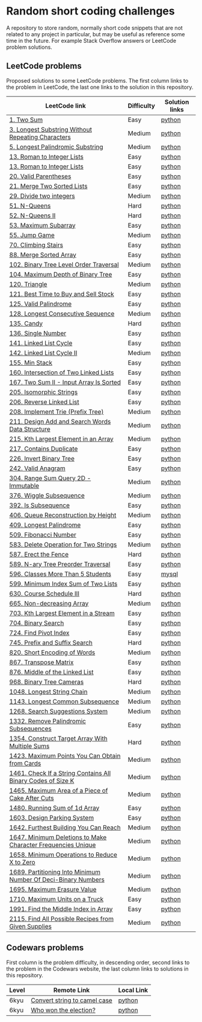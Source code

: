 # Random short coding challenges

A repository to store random, normally short code snippets that are not related to any project in particular, but may be useful as reference some time in the future. For example Stack Overflow answers or LeetCode problem solutions.

## LeetCode problems

Proposed solutions to some LeetCode problems. The first column links to the problem in LeetCode, the last one links to the solution in this repository.

| LeetCode link                                                           | Difficulty | Solution links                                                                |
| ----------------------------------------------------------------------- | ---------- | ----------------------------------------------------------------------------- |
| [1. Two Sum][lc1]                                                       | Easy       | [python](leetcode/two_sum.py)                                                 |
| [3. Longest Substring Without Repeating Characters][lc3]                | Medium     | [python](leetcode/longest-substring-without-repeating-characters.py)          |
| [5. Longest Palindromic Substring][lc5]                                 | Medium     | [python](leetcode/longest-palindromic-substring.py)                           |
| [13. Roman to Integer Lists][lc13]                                      | Easy       | [python](leetcode/roman_to_integer.py)                                        |
| [13. Roman to Integer Lists][lc13]                                      | Easy       | [python](leetcode/roman_to_integer.py)                                        |
| [20. Valid Parentheses][lc20]                                           | Easy       | [python](leetcode/valid-parentheses.py)                                       |
| [21. Merge Two Sorted Lists][lc21]                                      | Easy       | [python](leetcode/merge_two_sorted_lists.py)                                  |
| [29. Divide two integers][lc29]                                         | Medium     | [python](leetcode/divide_two_integers.py)                                     |
| [51. N-Queens][lc51]                                                    | Hard       | [python](leetcode/n-queens.py)                                                |
| [52. N-Queens II][lc52]                                                 | Hard       | [python](leetcode/n-queens-ii.py)                                             |
| [53. Maximum Subarray][lc53]                                            | Easy       | [python](leetcode/maximum-subarray.py)                                        |
| [55. Jump Game][lc55]                                                   | Medium     | [python](leetcode/jump-game.py)                                               |
| [70. Climbing Stairs][lc70]                                             | Easy       | [python](leetcode/climbing-stairs.py)                                         |
| [88. Merge Sorted Array][lc88]                                          | Easy       | [python](leetcode/merge-sorted-array.py)                                      |
| [102. Binary Tree Level Order Traversal][lc102]                         | Medium     | [python](leetcode/binary-tree-level-order-traversal.py)                       |
| [104. Maximum Depth of Binary Tree][lc104]                              | Easy       | [python](leetcode/maximum-depth-of-binary-tree.py)                            |
| [120. Triangle][lc120]                                                  | Medium     | [python](leetcode/triangle.py)                                                |
| [121. Best Time to Buy and Sell Stock][lc121]                           | Easy       | [python](leetcode/best-time-to-buy-and-sell-stock.py)                         |
| [125. Valid Palindrome][lc125]                                          | Easy       | [python](leetcode/valid-palindrome.py)                                        |
| [128. Longest Consecutive Sequence][lc128]                              | Medium     | [python](leetcode/longest-consecutive-sequence.py)                            |
| [135. Candy][lc135]                                                     | Hard       | [python](leetcode/candy.py)                                                   |
| [136. Single Number][lc136]                                             | Easy       | [python](leetcode/single-number.py)                                           |
| [141. Linked List Cycle][lc141]                                         | Easy       | [python](leetcode/linked-list-cycle.py)                                       |
| [142. Linked List Cycle II][lc142]                                      | Medium     | [python](leetcode/linked-list-cycle-ii.py)                                    |
| [155. Min Stack][lc155]                                                 | Easy       | [python](leetcode/min-stack.py)                                               |
| [160. Intersection of Two Linked Lists][lc160]                          | Easy       | [python](leetcode/intersection-of-two-linked-lists.py)                        |
| [167. Two Sum II - Input Array Is Sorted][lc167]                        | Easy       | [python](leetcode/two-sum-ii-input-array-is-sorted.py)                        |
| [205. Isomorphic Strings][lc205]                                        | Easy       | [python](leetcode/isomorphic-strings.py)                                      |
| [206. Reverse Linked List][lc206]                                       | Easy       | [python](leetcode/reverse-linked-list.py)                                     |
| [208. Implement Trie (Prefix Tree)][lc208]                              | Medium     | [python](leetcode/implement-trie-prefix-tree.py)                              |
| [211. Design Add and Search Words Data Structure][lc211]                | Medium     | [python](leetcode/design-add-and-search-words-data-structure.py)              |
| [215. Kth Largest Element in an Array][lc215]                           | Medium     | [python](leetcode/kth-largest-element-in-an-array.py)                         |
| [217. Contains Duplicate][lc217]                                        | Easy       | [python](leetcode/contains-duplicate.py)                                      |
| [226. Invert Binary Tree][lc226]                                        | Easy       | [python](leetcode/invert-binary-tree.py)                                      |
| [242. Valid Anagram][lc242]                                             | Easy       | [python](leetcode/valid-anagram.py)                                           |
| [304. Range Sum Query 2D - Immutable][lc304]                            | Medium     | [python](leetcode/divide_two_integers.py)                                     |
| [376. Wiggle Subsequence][lc376]                                        | Medium     | [python](leetcode/wiggle-subsequence.py)                                      |
| [392. Is Subsequence][lc392]                                            | Easy       | [python](leetcode/is-subsequence.py)                                          |
| [406. Queue Reconstruction by Height][lc406]                            | Medium     | [python](leetcode/queue-reconstruction-by-height.py)                          |
| [409. Longest Palindrome][lc409]                                        | Easy       | [python](leetcode/longest-palindrome.py)                                      |
| [509. Fibonacci Number][lc509]                                          | Easy       | [python](leetcode/fibonacci-number.py)                                        |
| [583. Delete Operation for Two Strings][lc583]                          | Medium     | [python](leetcode/delete-operation-for-two-strings.py)                        |
| [587. Erect the Fence][lc587]                                           | Hard       | [python](leetcode/erect-the-fence.py)                                         |
| [589. N-ary Tree Preorder Traversal][lc589]                             | Easy       | [python](leetcode/n-ary-tree-preorder-traversal.py)                           |
| [596. Classes More Than 5 Students][lc596]                              | Easy       | [mysql](leetcode/classes_more_than_5_students.sql)                            |
| [599. Minimum Index Sum of Two Lists][lc599]                            | Easy       | [python](leetcode/minimum-index-sum-of-two-lists.py)                          |
| [630. Course Schedule III][lc630]                                       | Hard       | [python](leetcode/course-schedule-iii.py)                                     |
| [665. Non-decreasing Array][lc665]                                      | Medium     | [python](leetcode/non-decreasing-array.py)                                    |
| [703. Kth Largest Element in a Stream][lc703]                           | Easy       | [python](leetcode/kth-largest-element-in-a-stream.py)                         |
| [704. Binary Search][lc704]                                             | Easy       | [python](leetcode/binary-search.py)                                           |
| [724. Find Pivot Index][lc724]                                          | Easy       | [python](leetcode/find-pivot-index.py)                                        |
| [745. Prefix and Suffix Search][lc745]                                  | Hard       | [python](leetcode/prefix-and-suffix-search.py)                                |
| [820. Short Encoding of Words][lc820]                                   | Medium     | [python](leetcode/short-encoding-of-words.py)                                 |
| [867. Transpose Matrix][lc867]                                          | Easy       | [python](leetcode/transpose-matrix.py)                                        |
| [876. Middle of the Linked List][lc876]                                 | Easy       | [python](leetcode/middle-of-the-linked-list.py)                               |
| [968. Binary Tree Cameras][lc968]                                       | Hard       | [python](leetcode/binary-tree-cameras.py)                                     |
| [1048. Longest String Chain][lc1048]                                    | Medium     | [python](leetcode/longest-string-chain.py)                                    |
| [1143. Longest Common Subsequence][lc1143]                              | Medium     | [python](leetcode/longest-common-subsequence.py)                              |
| [1268. Search Suggestions System][lc1268]                               | Medium     | [python](leetcode/search-suggestions-system.py)                               |
| [1332. Remove Palindromic Subsequences][lc1332]                         | Easy       | [python](leetcode/remove-palindromic-subsequences.py)                         |
| [1354. Construct Target Array With Multiple Sums][lc1354]               | Hard       | [python](leetcode/construct-target-array-with-multiple-sums.py)               |
| [1423. Maximum Points You Can Obtain from Cards][lc1423]                | Medium     | [python](leetcode/maximum-points-you-can-obtain-from-cards.py)                |
| [1461. Check If a String Contains All Binary Codes of Size K][lc1461]   | Medium     | [python](leetcode/has_all_codes.py)                                           |
| [1465. Maximum Area of a Piece of Cake After Cuts][lc1465]              | Medium     | [python](leetcode/maximum-area-of-a-piece-of-cake-after-cuts.py)              |
| [1480. Running Sum of 1d Array][lc1480]                                 | Easy       | [python](leetcode/running_sum.py)                                             |
| [1603. Design Parking System][lc1603]                                   | Easy       | [python](leetcode/design-parking-system.py)                                   |
| [1642. Furthest Building You Can Reach][lc1642]                         | Medium     | [python](leetcode/furthest-building-you-can-reach.py)                         |
| [1647. Minimum Deletions to Make Character Frequencies Unique][lc1647]  | Medium     | [python](leetcode/minimum-deletions-to-make-character-frequencies-unique.py)  |
| [1658. Minimum Operations to Reduce X to Zero][lc1658]                  | Medium     | [python](leetcode/minimum-operations-to-reduce-x-to-zero.py)                  |
| [1689. Partitioning Into Minimum Number Of Deci-Binary Numbers][lc1689] | Medium     | [python](leetcode/partitioning-into-minimum-number-of-deci-binary-numbers.py) |
| [1695. Maximum Erasure Value][lc1695]                                   | Medium     | [python](leetcode/maximum-erasure-value.py)                                   |
| [1710. Maximum Units on a Truck][lc1710]                                | Easy       | [python](leetcode/maximum-units-on-a-truck.py)                                |
| [1991. Find the Middle Index in Array][lc1991]                          | Easy       | [python](leetcode/find-the-middle-index-in-array.py)                          |
| [2115. Find All Possible Recipes from Given Supplies][lc2115]           | Medium     | [python](leetcode/find-all-possible-recipes-from-given-supplies.py)           |

## Codewars problems

First column is the problem difficulty, in descending order, second links to the problem in the Codewars website, the last column links to solutions in this repository.

| Level | Remote Link                                | Local Link                                               |
| ----- | ------------------------------------------ | -------------------------------------------------------- |
| 6kyu  | [Convert string to camel case][cdw517abf8] | [python](codewars/6-kyu-convert-string-to-camel-case.py) |
| 6kyu  | [Who won the election?][cdw554910d]        | [python](codewars/6-kyu-who-won-the-election.py)         |

[cdw517abf8]: https://www.codewars.com/kata/517abf86da9663f1d2000003/train/python
[cdw554910d]: https://www.codewars.com/kata/554910d77a3582bbe300009c/train/python
[lc1]: https://leetcode.com/problems/two-sum/
[lc3]: https://leetcode.com/problems/longest-substring-without-repeating-characters/
[lc5]: https://leetcode.com/problems/longest-palindromic-substring/
[lc13]: https://leetcode.com/problems/roman-to-integer/
[lc20]: https://leetcode.com/problems/valid-parentheses/
[lc21]: https://leetcode.com/problems/merge-two-sorted-lists/
[lc29]: https://leetcode.com/problems/divide-two-integers/
[lc42]: https://leetcode.com/problems/trapping-rain-water/
[lc51]: https://leetcode.com/problems/n-queens/
[lc52]: https://leetcode.com/problems/n-queens-ii/
[lc53]: https://leetcode.com/problems/maximum-subarray/
[lc55]: https://leetcode.com/problems/jump-game/
[lc70]: https://leetcode.com/problems/climbing-stairs/
[lc88]: https://leetcode.com/problems/merge-sorted-array/
[lc102]: https://leetcode.com/problems/binary-tree-level-order-traversal/
[lc104]: https://leetcode.com/problems/maximum-depth-of-binary-tree/
[lc120]: https://leetcode.com/problems/triangle/
[lc121]: https://leetcode.com/problems/best-time-to-buy-and-sell-stock/
[lc125]: https://leetcode.com/problems/valid-palindrome/
[lc128]: https://leetcode.com/problems/longest-consecutive-sequence/
[lc135]: https://leetcode.com/problems/candy/
[lc136]: https://leetcode.com/problems/single-number/
[lc141]: https://leetcode.com/problems/linked-list-cycle/
[lc142]: https://leetcode.com/problems/linked-list-cycle-ii/
[lc155]: https://leetcode.com/problems/min-stack/
[lc160]: https://leetcode.com/problems/intersection-of-two-linked-lists/
[lc167]: https://leetcode.com/problems/two-sum-ii-input-array-is-sorted/
[lc205]: https://leetcode.com/problems/isomorphic-strings/
[lc206]: https://leetcode.com/problems/reverse-linked-list/
[lc208]: https://leetcode.com/problems/implement-trie-prefix-tree/
[lc211]: https://leetcode.com/problems/design-add-and-search-words-data-structure/
[lc215]: https://leetcode.com/problems/kth-largest-element-in-an-array/
[lc217]: https://leetcode.com/problems/contains-duplicate/
[lc226]: https://leetcode.com/problems/invert-binary-tree/
[lc242]: https://leetcode.com/problems/valid-anagram/
[lc304]: https://leetcode.com/problems/range-sum-query-2d-immutable/
[lc376]: https://leetcode.com/problems/wiggle-subsequence/
[lc392]: https://leetcode.com/problems/is-subsequence/
[lc406]: https://leetcode.com/problems/queue-reconstruction-by-height/
[lc409]: https://leetcode.com/problems/longest-palindrome/
[lc509]: https://leetcode.com/problems/fibonacci-number/
[lc583]: https://leetcode.com/problems/delete-operation-for-two-strings/
[lc587]: https://leetcode.com/problems/erect-the-fence/
[lc589]: https://leetcode.com/problems/n-ary-tree-preorder-traversal/
[lc596]: https://leetcode.com/problems/classes-more-than-5-students/
[lc599]: https://leetcode.com/problems/minimum-index-sum-of-two-lists/
[lc630]: https://leetcode.com/problems/course-schedule-iii/
[lc665]: https://leetcode.com/problems/non-decreasing-array/
[lc703]: https://leetcode.com/problems/kth-largest-element-in-a-stream/
[lc704]: https://leetcode.com/problems/binary-search/
[lc724]: https://leetcode.com/problems/find-pivot-index/
[lc745]: https://leetcode.com/problems/prefix-and-suffix-search/
[lc820]: https://leetcode.com/problems/short-encoding-of-words/
[lc867]: https://leetcode.com/problems/transpose-matrix/
[lc876]: https://leetcode.com/problems/middle-of-the-linked-list/
[lc968]: https://leetcode.com/problems/binary-tree-cameras/
[lc1048]: https://leetcode.com/problems/longest-string-chain/
[lc1143]: https://leetcode.com/problems/longest-common-subsequence/
[lc1268]: https://leetcode.com/problems/search-suggestions-system/
[lc1332]: https://leetcode.com/problems/remove-palindromic-subsequences/
[lc1354]: https://leetcode.com/problems/construct-target-array-with-multiple-sums/
[lc1423]: https://leetcode.com/problems/maximum-points-you-can-obtain-from-cards/
[lc1461]: https://leetcode.com/problems/check-if-a-string-contains-all-binary-codes-of-size-k/
[lc1465]: https://leetcode.com/problems/maximum-area-of-a-piece-of-cake-after-horizontal-and-vertical-cuts/
[lc1480]: https://leetcode.com/problems/running-sum-of-1d-array/
[lc1603]: https://leetcode.com/problems/design-parking-system/
[lc1642]: https://leetcode.com/problems/furthest-building-you-can-reach/
[lc1647]: https://leetcode.com/problems/minimum-deletions-to-make-character-frequencies-unique/
[lc1658]: https://leetcode.com/problems/minimum-operations-to-reduce-x-to-zero/
[lc1689]: https://leetcode.com/problems/partitioning-into-minimum-number-of-deci-binary-numbers/
[lc1695]: https://leetcode.com/problems/maximum-erasure-value/
[lc1710]: https://leetcode.com/problems/maximum-units-on-a-truck/
[lc1991]: https://leetcode.com/problems/find-the-middle-index-in-array/
[lc2115]: https://leetcode.com/problems/find-all-possible-recipes-from-given-supplies/
